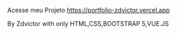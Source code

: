 Acesse meu Projeto https://portfolio-zdvictor.vercel.app

By Zdvictor with only HTML,CSS,BOOTSTRAP 5,VUE.JS
